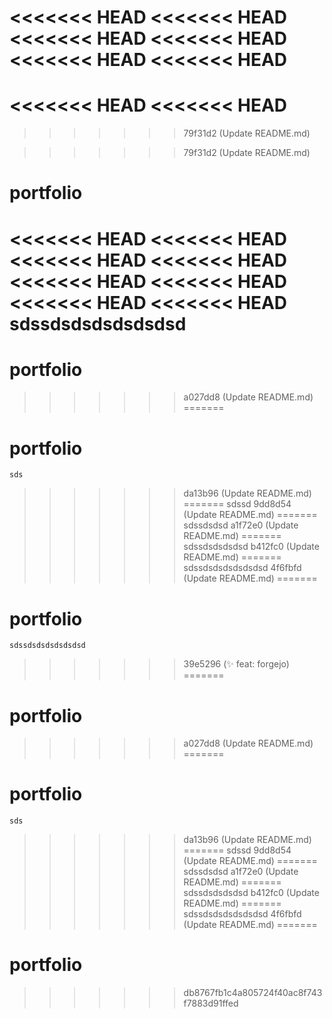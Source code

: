 <<<<<<< HEAD
<<<<<<< HEAD
<<<<<<< HEAD
<<<<<<< HEAD
<<<<<<< HEAD
<<<<<<< HEAD
=======

<<<<<<< HEAD
<<<<<<< HEAD
=======

>>>>>>> 79f31d2 (Update README.md)

>>>>>>> 79f31d2 (Update README.md)
# portfolio

<<<<<<< HEAD
<<<<<<< HEAD
<<<<<<< HEAD
<<<<<<< HEAD
<<<<<<< HEAD
<<<<<<< HEAD
<<<<<<< HEAD
<<<<<<< HEAD
    sdssdsdsdsdsdsdsd
=======
# portfolio

    
>>>>>>> a027dd8 (Update README.md)
=======
# portfolio

    sds
>>>>>>> da13b96 (Update README.md)
=======
    sdssd
>>>>>>> 9dd8d54 (Update README.md)
=======
    sdssdsdsd
>>>>>>> a1f72e0 (Update README.md)
=======
    sdssdsdsdsdsd
>>>>>>> b412fc0 (Update README.md)
=======
    sdssdsdsdsdsdsdsd
>>>>>>> 4f6fbfd (Update README.md)
=======
# portfolio

    sdssdsdsdsdsdsdsd
>>>>>>> 39e5296 (:sparkles: feat: forgejo)
=======
# portfolio

    
>>>>>>> a027dd8 (Update README.md)
=======
# portfolio

    sds
>>>>>>> da13b96 (Update README.md)
=======
    sdssd
>>>>>>> 9dd8d54 (Update README.md)
=======
    sdssdsdsd
>>>>>>> a1f72e0 (Update README.md)
=======
    sdssdsdsdsdsd
>>>>>>> b412fc0 (Update README.md)
=======
    sdssdsdsdsdsdsdsd
>>>>>>> 4f6fbfd (Update README.md)
=======
# portfolio
>>>>>>> db8767fb1c4a805724f40ac8f743f7883d91ffed

